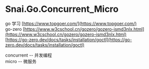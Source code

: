 # Snai.Go.Concurrent_Micro
go 学习  [https://www.topgoer.com/](https://www.topgoer.com/)  
go-zero  [https://www.w3cschool.cn/gozero/gozero-ismd3nlx.html](https://www.w3cschool.cn/gozero/gozero-ismd3nlx.html)  
         [https://go-zero.dev/docs/tasks/installation/goctl](https://go-zero.dev/docs/tasks/installation/goctl)  

concurrent -- 并发编程  
micro -- 微服务  
